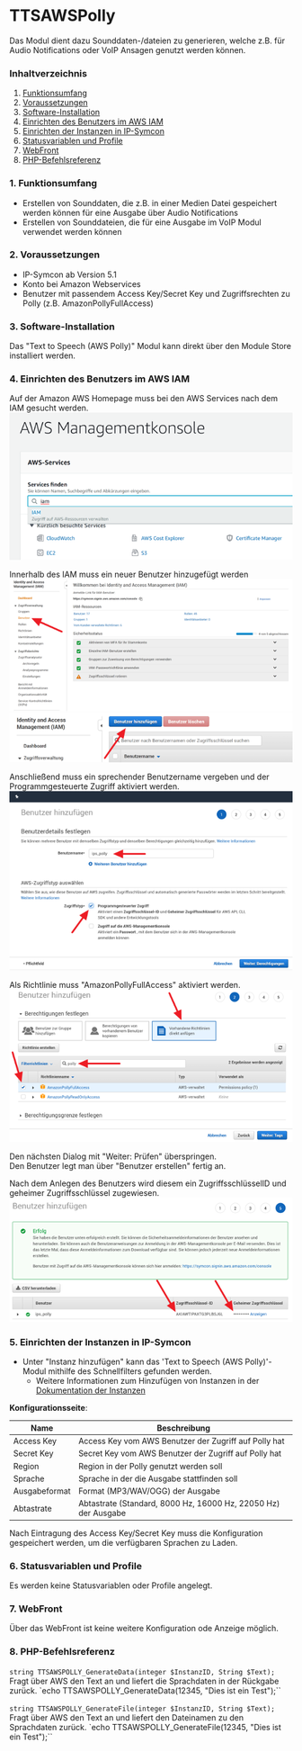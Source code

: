 # TTSAWSPolly
Das Modul dient dazu Sounddaten-/dateien zu generieren, welche z.B. für Audio Notifications oder VoIP Ansagen genutzt werden können.

### Inhaltverzeichnis

1. [Funktionsumfang](#1-funktionsumfang)
2. [Voraussetzungen](#2-voraussetzungen)
3. [Software-Installation](#3-software-installation)
4. [Einrichten des Benutzers im AWS IAM](#4-einrichten-des-benutzers-im-aws-iam)
5. [Einrichten der Instanzen in IP-Symcon](#4-einrichten-der-instanzen-in-ip-symcon)
6. [Statusvariablen und Profile](#5-statusvariablen-und-profile)
7. [WebFront](#6-webfront)
8. [PHP-Befehlsreferenz](#7-php-befehlsreferenz)

### 1. Funktionsumfang

* Erstellen von Sounddaten, die z.B. in einer Medien Datei gespeichert werden können für eine Ausgabe über Audio Notifications
* Erstellen von Sounddateien, die für eine Ausgabe im VoIP Modul verwendet werden können

### 2. Voraussetzungen

- IP-Symcon ab Version 5.1
- Konto bei Amazon Webservices
- Benutzer mit passendem Access Key/Secret Key und Zugriffsrechten zu Polly (z.B. AmazonPollyFullAccess)

### 3. Software-Installation

Das "Text to Speech (AWS Polly)" Modul kann direkt über den Module Store installiert werden.

### 4. Einrichten des Benutzers im AWS IAM

Auf der Amazon AWS Homepage muss bei den AWS Services nach dem IAM gesucht werden.  
![Managementkonsole][console]

Innerhalb des IAM muss ein neuer Benutzer hinzugefügt werden  
![Benutzerverwaltung][user]
![Hinzufügen des Benutzers][add]

Anschließend muss ein sprechender Benutzername vergeben und der Programmgesteuerte Zugriff aktiviert werden.  
![Details des Benutzers][details]

Als Richtlinie muss "AmazonPollyFullAccess" aktiviert werden.  
![Berechtigungen][permissions]

Den nächsten Dialog mit "Weiter: Prüfen" überspringen.  
Den Benutzer legt man über "Benutzer erstellen" fertig an.

Nach dem Anlegen des Benutzers wird diesem ein ZugriffsschlüsselID und geheimer Zugriffsschlüssel zugewiesen.
![Zugriffsschlüssel][keys]

### 5. Einrichten der Instanzen in IP-Symcon

- Unter "Instanz hinzufügen" kann das 'Text to Speech (AWS Polly)'-Modul mithilfe des Schnellfilters gefunden werden.
    - Weitere Informationen zum Hinzufügen von Instanzen in der [Dokumentation der Instanzen](https://www.symcon.de/service/dokumentation/konzepte/instanzen/#Instanz_hinzufügen)

__Konfigurationsseite__:

Name           | Beschreibung
---------------| ---------------------------------
Access Key     | Access Key vom AWS Benutzer der Zugriff auf Polly hat
Secret Key     | Secret Key vom AWS Benutzer der Zugriff auf Polly hat
Region         | Region in der Polly genutzt werden soll
Sprache        | Sprache in der die Ausgabe stattfinden soll
Ausgabeformat  | Format (MP3/WAV/OGG) der Ausgabe
Abtastrate     | Abtastrate (Standard, 8000 Hz, 16000 Hz, 22050 Hz) der Ausgabe

Nach Eintragung des Access Key/Secret Key muss die Konfiguration gespeichert werden, um die verfügbaren Sprachen zu Laden.

### 6. Statusvariablen und Profile

Es werden keine Statusvariablen oder Profile angelegt.

### 7. WebFront

Über das WebFront ist keine weitere Konfiguration ode Anzeige möglich.

### 8. PHP-Befehlsreferenz

`string TTSAWSPOLLY_GenerateData(integer $InstanzID, String $Text);`
Fragt über AWS den Text an und liefert die Sprachdaten in der Rückgabe zurück.
`echo TTSAWSPOLLY_GenerateData(12345, "Dies ist ein Test");``

`string TTSAWSPOLLY_GenerateFile(integer $InstanzID, String $Text);`
Fragt über AWS den Text an und liefert den Dateinamen zu den Sprachdaten zurück.
`echo TTSAWSPOLLY_GenerateFile(12345, "Dies ist ein Test");``

[console]: ../imgs/aws-managementconsole.png
[user]: ../imgs/aws-iam-user.png
[add]: ../imgs/aws-iam-useradd.png
[details]: ../imgs/aws-iam-userdetails.png
[keys]: ../imgs/aws-iam-userkeys.png
[permissions]: ../imgs/aws-iam-userpermissions.png

